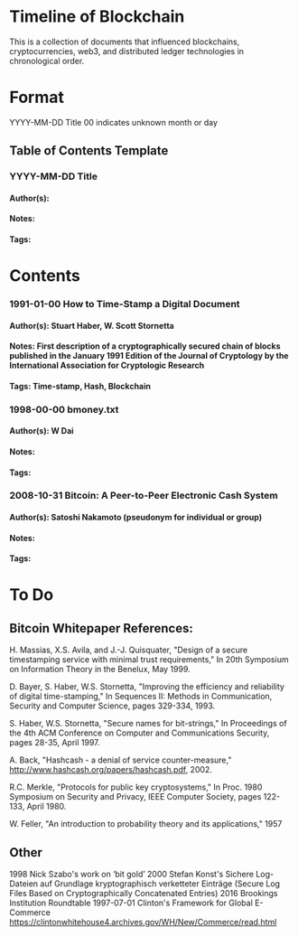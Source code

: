 # Timeline of Blockchain
This is a collection of documents that influenced blockchains, cryptocurrencies, web3, and distributed ledger technologies in chronological order.

# Format
YYYY-MM-DD Title
00 indicates unknown month or day

## Table of Contents Template
### YYYY-MM-DD Title
#### Author(s): 
#### Notes: 
#### Tags:

# Contents
### 1991-01-00 How to Time-Stamp a Digital Document
#### Author(s): Stuart Haber, W. Scott Stornetta
#### Notes: First description of a cryptographically secured chain of blocks published in the January 1991 Edition of the Journal of Cryptology by the International Association for Cryptologic Research
#### Tags: Time-stamp, Hash, Blockchain

### 1998-00-00 bmoney.txt
#### Author(s): W Dai
#### Notes:
#### Tags:

### 2008-10-31 Bitcoin: A Peer-to-Peer Electronic Cash System
#### Author(s): Satoshi Nakamoto (pseudonym for individual or group)
#### Notes: 
#### Tags:

# To Do
## Bitcoin Whitepaper References:
H. Massias, X.S. Avila, and J.-J. Quisquater, "Design of a secure timestamping service with minimal trust requirements," In 20th Symposium on Information Theory in the Benelux, May 1999. 

D. Bayer, S. Haber, W.S. Stornetta, "Improving the efficiency and reliability of digital time-stamping," In Sequences II: Methods in Communication, Security and Computer Science, pages 329-334, 1993.

S. Haber, W.S. Stornetta, "Secure names for bit-strings," In Proceedings of the 4th ACM Conference on Computer and Communications Security, pages 28-35, April 1997.

A. Back, "Hashcash - a denial of service counter-measure," http://www.hashcash.org/papers/hashcash.pdf, 2002. 

R.C. Merkle, "Protocols for public key cryptosystems," In Proc. 1980 Symposium on Security and Privacy, IEEE Computer Society, pages 122-133, April 1980. 

W. Feller, "An introduction to probability theory and its applications," 1957

## Other
1998 Nick Szabo's work on ‘bit gold’
2000 Stefan Konst's Sichere Log-Dateien auf Grundlage kryptographisch verketteter Einträge (Secure Log Files Based on Cryptographically Concatenated Entries)
2016 Brookings Institution Roundtable
1997-07-01 Clinton's Framework for Global E-Commerce https://clintonwhitehouse4.archives.gov/WH/New/Commerce/read.html

